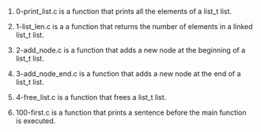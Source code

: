 1. 0-print_list.c is a function that prints all the elements of a list_t list.

2. 1-list_len.c is a a function that returns the number of elements in a linked list_t list.

3. 2-add_node.c is a function that adds a new node at the beginning of a list_t list.

4. 3-add_node_end.c is a function that adds a new node at the end of a list_t list.

5. 4-free_list.c is a function that frees a list_t list.

6. 100-first.c is a function that prints a sentence before the main function is executed.
